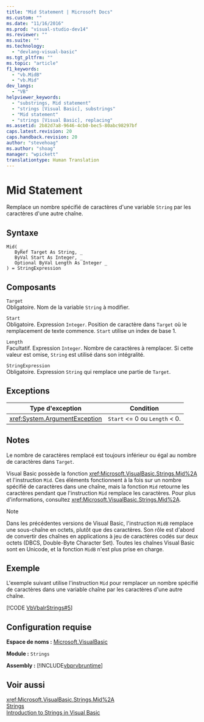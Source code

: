 ```yaml
---
title: "Mid Statement | Microsoft Docs"
ms.custom: ""
ms.date: "11/16/2016"
ms.prod: "visual-studio-dev14"
ms.reviewer: ""
ms.suite: ""
ms.technology: 
  - "devlang-visual-basic"
ms.tgt_pltfrm: ""
ms.topic: "article"
f1_keywords: 
  - "vb.MidB"
  - "vb.Mid"
dev_langs: 
  - "VB"
helpviewer_keywords: 
  - "substrings, Mid statement"
  - "strings [Visual Basic], substrings"
  - "Mid statement"
  - "strings [Visual Basic], replacing"
ms.assetid: 2b82d7a8-9646-4cb0-bec5-80abc98297bf
caps.latest.revision: 20
caps.handback.revision: 20
author: "stevehoag"
ms.author: "shoag"
manager: "wpickett"
translationtype: Human Translation
---
```

# Mid Statement
Remplace un nombre spécifié de caractères d'une variable `String` par les caractères d'une autre chaîne.  
  
## Syntaxe  
  
```  
Mid( _  
   ByRef Target As String, _  
   ByVal Start As Integer, _  
   Optional ByVal Length As Integer _  
) = StringExpression  
```  
  
## Composants  
 `Target`  
 Obligatoire.  Nom de la variable `String` à modifier.  
  
 `Start`  
 Obligatoire.  Expression `Integer`.  Position de caractère dans `Target` où le remplacement de texte commence.  `Start` utilise un index de base 1.  
  
 `Length`  
 Facultatif.  Expression `Integer`.  Nombre de caractères à remplacer.  Si cette valeur est omise, `String` est utilisé dans son intégralité.  
  
 `StringExpression`  
 Obligatoire.  Expression `String` qui remplace une partie de `Target`.  
  
## Exceptions  
  
|Type d'exception|Condition|  
|----------------------|---------------|  
|<xref:System.ArgumentException>|`Start` \<\= 0 ou `Length` \< 0.|  
  
## Notes  
 Le nombre de caractères remplacé est toujours inférieur ou égal au nombre de caractères dans `Target`.  
  
 Visual Basic possède la fonction <xref:Microsoft.VisualBasic.Strings.Mid%2A> et l'instruction `Mid`.  Ces éléments fonctionnent à la fois sur un nombre spécifié de caractères dans une chaîne, mais la fonction `Mid` retourne les caractères pendant que l'instruction `Mid` remplace les caractères.  Pour plus d'informations, consultez <xref:Microsoft.VisualBasic.Strings.Mid%2A>.  
  
> [!NOTE]
>  Dans les précédentes versions de Visual Basic, l'instruction `MidB` remplace une sous\-chaîne en octets, plutôt que des caractères.  Son rôle est d'abord de convertir des chaînes en applications à jeu de caractères codés sur deux octets \(DBCS, Double\-Byte Character Set\).  Toutes les chaînes Visual Basic sont en Unicode, et la fonction `MidB` n'est plus prise en charge.  
  
## Exemple  
 L'exemple suivant utilise l'instruction `Mid` pour remplacer un nombre spécifié de caractères dans une variable chaîne par les caractères d'une autre chaîne.  
  
 [!CODE [VbVbalrStrings#5](../CodeSnippet/VS_Snippets_VBCSharp/VbVbalrStrings#5)]  
  
## Configuration requise  
 **Espace de noms :** [Microsoft.VisualBasic](../../../visual-basic/language-reference/runtime-library-members.md)  
  
 **Module :** `Strings`  
  
 **Assembly :** [!INCLUDE[vbprvbruntime](../../../visual-basic/language-reference/objects/includes/vbprvbruntime_md.md)]  
  
## Voir aussi  
 <xref:Microsoft.VisualBasic.Strings.Mid%2A>   
 [Strings](../../../visual-basic/programming-guide/language-features/strings/index.md)   
 [Introduction to Strings in Visual Basic](../../../visual-basic/programming-guide/language-features/strings/introduction-to-strings.md)